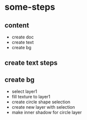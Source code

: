# some-steps

## content

- create doc
- create text
- create bg

## create text steps


## create bg
- select layer1
- fill texture to layer1
- create circle shape selection
- create new layer with selection
- make inner shadow for circle layer
